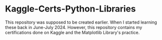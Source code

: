 # Kaggle-Certs-Python-Libraries
This repository was supposed to be created earlier. When I started learning these back in June-July 2024. However, this repository contains my certifications done on Kaggle and the Matplotlib Library's practice.
